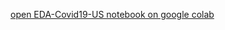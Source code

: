 [open EDA-Covid19-US notebook on google colab](https://colab.research.google.com/drive/1C1eR0N16OTPoB7ZiWzoS8skp3KXxyQZ4#scrollTo=R_Z1gQ7ObaUv)
